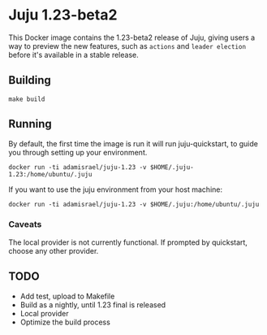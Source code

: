 # Juju 1.23-beta2

This Docker image contains the 1.23-beta2 release of Juju, giving users a way to preview the new features, such as `actions` and `leader election`  before it's available in a stable release.

## Building

    make build

## Running

By default, the first time the image is run it will run juju-quickstart, to guide you through setting up your environment.

    docker run -ti adamisrael/juju-1.23 -v $HOME/.juju-1.23:/home/ubuntu/.juju

If you want to use the juju environment from your host machine:

    docker run -ti adamisrael/juju-1.23 -v $HOME/.juju:/home/ubuntu/.juju

### Caveats

The local provider is not currently functional. If prompted by quickstart, choose any other provider.

## TODO
- Add test, upload to Makefile
- Build as a nightly, until 1.23 final is released
- Local provider
- Optimize the build process
